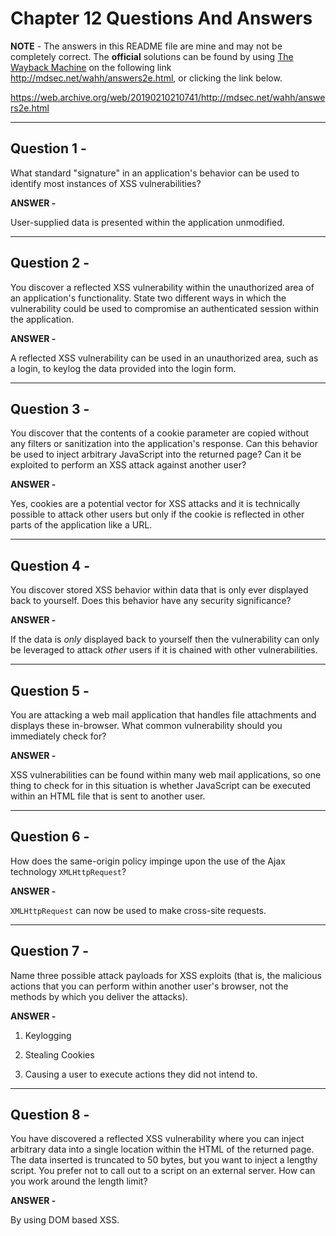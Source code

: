 # Chapter 12 Questions And Answers

**NOTE** - The answers in this README file are mine and may not be completely correct. The **official** solutions can be found by using [The Wayback Machine](https://web.archive.org/ "The WayBack Machine Website") on the following link http://mdsec.net/wahh/answers2e.html, or clicking the link below.

https://web.archive.org/web/20190210210741/http://mdsec.net/wahh/answers2e.html

---

## Question 1 -

What standard "signature" in an application's behavior can be used to identify most instances of XSS vulnerabilities?

**ANSWER -**

User-supplied data is presented within the application unmodified.

---

## Question 2 -

You discover a reflected XSS vulnerability within the unauthorized area of an application's functionality. State two different ways in which the vulnerability could be used to compromise an authenticated session within the application.

**ANSWER -**

A reflected XSS vulnerability can be used in an unauthorized area, such as a login, to keylog the data provided into the login form.

---

## Question 3 -

You discover that the contents of a cookie parameter are copied without any filters or sanitization into the application's response. Can this behavior be used to inject arbitrary JavaScript into the returned page? Can it be exploited to perform an XSS attack against another user?

**ANSWER -**

Yes, cookies are a potential vector for XSS attacks and it is technically possible to attack other users but only if the cookie is reflected in other parts of the application like a URL.

---

## Question 4 -

You discover stored XSS behavior within data that is only ever displayed back to yourself. Does this behavior have any security significance? 

**ANSWER -**

If the data is *only* displayed back to yourself then the vulnerability can only be leveraged to attack *other* users if it is chained with other vulnerabilities.

---

## Question 5 -

You are attacking a web mail application that handles file attachments and displays these in-browser. What common vulnerability should you immediately check for?

**ANSWER -**

XSS vulnerabilities can be found within many web mail applications, so one thing to check for in this situation is whether JavaScript can be executed within an HTML file that is sent to another user.

---

## Question 6 -

How does the same-origin policy impinge upon the use of the Ajax technology ```XMLHttpRequest```?

**ANSWER -**

```XMLHttpRequest``` can now be used to make cross-site requests.

---

## Question 7 -

Name three possible attack payloads for XSS exploits (that is, the malicious actions that you can perform within another user's browser, not the methods by which you deliver the attacks).

**ANSWER -**

1. Keylogging

2. Stealing Cookies

3. Causing a user to execute actions they did not intend to.

---

## Question 8 -

You have discovered a reflected XSS vulnerability where you can inject arbitrary data into a single location within the HTML of the returned page. The data inserted is truncated to 50 bytes, but you want to inject a lengthy script. You prefer not to call out to a script on an external server. How can you work around the length limit?

**ANSWER -**

By using DOM based XSS.

